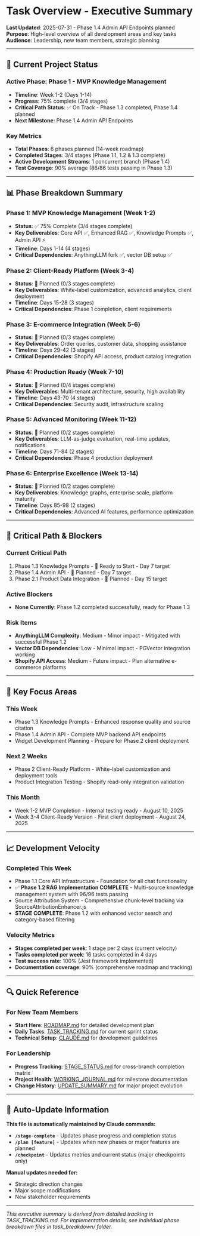 # Task Overview - Executive Summary

**Last Updated**: 2025-07-31 - Phase 1.4 Admin API Endpoints planned  
**Purpose**: High-level overview of all development areas and key tasks  
**Audience**: Leadership, new team members, strategic planning

---

## 🎯 Current Project Status

### **Active Phase**: Phase 1 - MVP Knowledge Management
- **Timeline**: Week 1-2 (Days 1-14)
- **Progress**: 75% complete (3/4 stages)
- **Critical Path Status**: ✅ On Track - Phase 1.3 completed, Phase 1.4 planned
- **Next Milestone**: Phase 1.4 Admin API Endpoints

### **Key Metrics**
- **Total Phases**: 6 phases planned (14-week roadmap)
- **Completed Stages**: 3/4 stages (Phase 1.1, 1.2 & 1.3 complete)
- **Active Development Streams**: 1 concurrent branch (Phase 1.4)
- **Test Coverage**: 90% average (86/86 tests passing in Phase 1.3)

---

## 📊 Phase Breakdown Summary

### Phase 1: MVP Knowledge Management (Week 1-2)
- **Status**: ✅ 75% Complete (3/4 stages complete)
- **Key Deliverables**: Core API ✅, Enhanced RAG ✅, Knowledge Prompts ✅, Admin API ⚡
- **Timeline**: Days 1-14 (4 stages)
- **Critical Dependencies**: AnythingLLM fork ✅, vector DB setup ✅

### Phase 2: Client-Ready Platform (Week 3-4)  
- **Status**: 📝 Planned (0/3 stages complete)
- **Key Deliverables**: White-label customization, advanced analytics, client deployment
- **Timeline**: Days 15-28 (3 stages)
- **Critical Dependencies**: Phase 1 completion, client requirements

### Phase 3: E-commerce Integration (Week 5-6)
- **Status**: 📝 Planned (0/3 stages complete)
- **Key Deliverables**: Order queries, customer data, shopping assistance
- **Timeline**: Days 29-42 (3 stages)
- **Critical Dependencies**: Shopify API access, product catalog integration

### Phase 4: Production Ready (Week 7-10)
- **Status**: 📝 Planned (0/4 stages complete)
- **Key Deliverables**: Multi-tenant architecture, security, high availability
- **Timeline**: Days 43-70 (4 stages)
- **Critical Dependencies**: Security audit, infrastructure scaling

### Phase 5: Advanced Monitoring (Week 11-12)
- **Status**: 📝 Planned (0/2 stages complete)
- **Key Deliverables**: LLM-as-judge evaluation, real-time updates, notifications
- **Timeline**: Days 71-84 (2 stages)
- **Critical Dependencies**: Phase 4 production deployment

### Phase 6: Enterprise Excellence (Week 13-14)
- **Status**: 📝 Planned (0/2 stages complete)
- **Key Deliverables**: Knowledge graphs, enterprise scale, platform maturity
- **Timeline**: Days 85-98 (2 stages)
- **Critical Dependencies**: Advanced AI features, performance optimization

---

## 🚨 Critical Path & Blockers

### **Current Critical Path**
1. Phase 1.3 Knowledge Prompts - 📝 Ready to Start - Day 7 target
2. Phase 1.4 Admin API - 📝 Planned - Day 7 target  
3. Phase 2.1 Product Data Integration - 📝 Planned - Day 15 target

### **Active Blockers**
- **None Currently**: Phase 1.2 completed successfully, ready for Phase 1.3

### **Risk Items**
- **AnythingLLM Complexity**: Medium - Minor impact - Mitigated with successful Phase 1.2
- **Vector DB Dependencies**: Low - Minimal impact - PGVector integration working
- **Shopify API Access**: Medium - Future impact - Plan alternative e-commerce platforms

---

## 🎯 Key Focus Areas

### **This Week**
- Phase 1.3 Knowledge Prompts - Enhanced response quality and source citation
- Phase 1.4 Admin API - Complete MVP backend API endpoints
- Widget Development Planning - Prepare for Phase 2 client deployment

### **Next 2 Weeks**
- Phase 2 Client-Ready Platform - White-label customization and deployment tools
- Product Integration Testing - Shopify read-only integration validation

### **This Month**
- Week 1-2 MVP Completion - Internal testing ready - August 10, 2025
- Week 3-4 Client-Ready Version - First client deployment - August 24, 2025

---

## 📈 Development Velocity

### **Completed This Week**
- Phase 1.1 Core API Infrastructure - Foundation for all chat functionality
- ✅ **Phase 1.2 RAG Implementation COMPLETE** - Multi-source knowledge management system with 96/96 tests passing
- Source Attribution System - Comprehensive chunk-level tracking via SourceAttributionEnhancer.js
- **STAGE COMPLETE**: Phase 1.2 with enhanced vector search and category-based filtering

### **Velocity Metrics**
- **Stages completed per week**: 1 stage per 2 days (current velocity)
- **Tasks completed per week**: 16 tasks completed in 4 days
- **Test success rate**: 100% (Jest framework implemented)
- **Documentation coverage**: 90% (comprehensive roadmap and tracking)

---

## 🔍 Quick Reference

### **For New Team Members**
- **Start Here**: [ROADMAP.md](../ROADMAP.md) for detailed development plan
- **Daily Tasks**: [TASK_TRACKING.md](TASK_TRACKING.md) for current sprint status
- **Technical Setup**: [CLAUDE.md](../../CLAUDE.md) for development guidelines

### **For Leadership**
- **Progress Tracking**: [STAGE_STATUS.md](../STAGE_STATUS.md) for cross-branch completion matrix
- **Project Health**: [WORKING_JOURNAL.md](../WORKING_JOURNAL.md) for milestone documentation
- **Change History**: [UPDATE_SUMMARY.md](UPDATE_SUMMARY.md) for major project evolution

---

## 📝 Auto-Update Information

**This file is automatically maintained by Claude commands:**
- **`/stage-complete`** - Updates phase progress and completion status
- **`/plan [feature]`** - Updates when new phases or major features are planned
- **`/checkpoint`** - Updates metrics and current status (major checkpoints only)

**Manual updates needed for:**
- Strategic direction changes
- Major scope modifications
- New stakeholder requirements

---

*This executive summary is derived from detailed tracking in TASK_TRACKING.md. For implementation details, see individual phase breakdown files in task_breakdown/ folder.*
